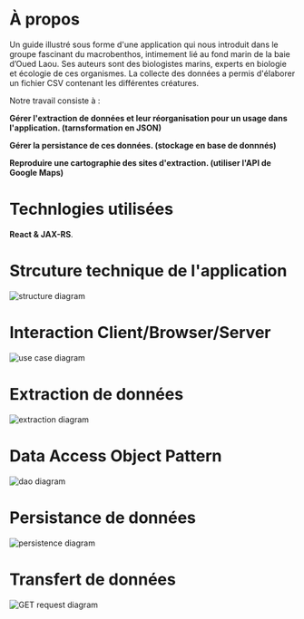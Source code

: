 # À propos

Un guide illustré sous forme d'une application qui nous introduit dans le groupe fascinant du macrobenthos, intimement lié au fond marin de la baie d’Oued Laou.
Ses auteurs sont des biologistes marins, experts en biologie et écologie de ces organismes. La collecte des données a permis d'élaborer un fichier CSV contenant les différentes créatures.

Notre travail consiste à : 

**Gérer l'extraction de données et leur réorganisation pour un usage dans l'application. (tarnsformation en JSON)**

**Gérer la persistance de ces données. (stockage en base de donnnés)**

**Reproduire une cartographie des sites d'extraction. (utiliser l'API de Google Maps)**

# Technlogies utilisées

**React & JAX-RS**.

# Strcuture technique de l'application

![structure diagram](https://user-images.githubusercontent.com/44345798/73967940-2b702000-4919-11ea-82b0-83e1f4ebccc3.png)

# Interaction Client/Browser/Server

![use case diagram](https://user-images.githubusercontent.com/44345798/73968065-5eb2af00-4919-11ea-8aa4-b4fce63b78c7.png)

# Extraction de données

![extraction diagram](https://user-images.githubusercontent.com/44345798/73968069-5eb2af00-4919-11ea-818e-379ef3a1c241.png)

# Data Access Object Pattern

![dao diagram](https://user-images.githubusercontent.com/44345798/73968062-5d818200-4919-11ea-8250-e22095e87688.png)

# Persistance de données

![persistence diagram](https://user-images.githubusercontent.com/44345798/73968071-5f4b4580-4919-11ea-84bc-474ad352fdd1.png)

# Transfert de données

![GET request diagram](https://user-images.githubusercontent.com/44345798/73968074-5f4b4580-4919-11ea-945d-14e588159b82.png)

